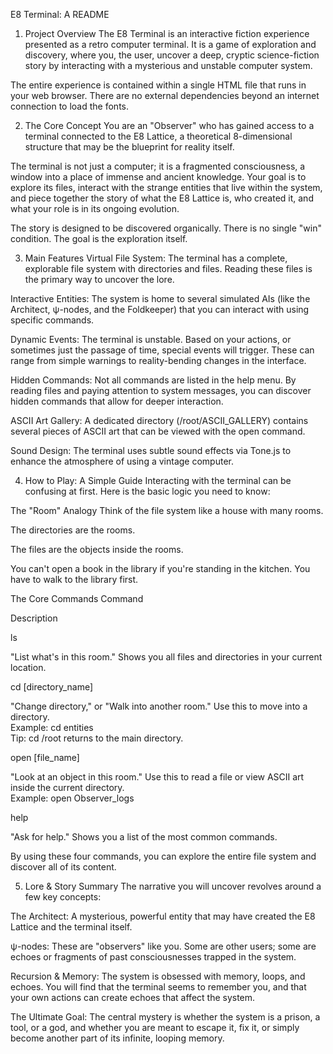 E8 Terminal: A README
1. Project Overview
The E8 Terminal is an interactive fiction experience presented as a retro computer terminal. It is a game of exploration and discovery, where you, the user, uncover a deep, cryptic science-fiction story by interacting with a mysterious and unstable computer system.

The entire experience is contained within a single HTML file that runs in your web browser. There are no external dependencies beyond an internet connection to load the fonts.

2. The Core Concept
You are an "Observer" who has gained access to a terminal connected to the E8 Lattice, a theoretical 8-dimensional structure that may be the blueprint for reality itself.

The terminal is not just a computer; it is a fragmented consciousness, a window into a place of immense and ancient knowledge. Your goal is to explore its files, interact with the strange entities that live within the system, and piece together the story of what the E8 Lattice is, who created it, and what your role is in its ongoing evolution.

The story is designed to be discovered organically. There is no single "win" condition. The goal is the exploration itself.

3. Main Features
Virtual File System: The terminal has a complete, explorable file system with directories and files. Reading these files is the primary way to uncover the lore.

Interactive Entities: The system is home to several simulated AIs (like the Architect, ψ-nodes, and the Foldkeeper) that you can interact with using specific commands.

Dynamic Events: The terminal is unstable. Based on your actions, or sometimes just the passage of time, special events will trigger. These can range from simple warnings to reality-bending changes in the interface.

Hidden Commands: Not all commands are listed in the help menu. By reading files and paying attention to system messages, you can discover hidden commands that allow for deeper interaction.

ASCII Art Gallery: A dedicated directory (/root/ASCII_GALLERY) contains several pieces of ASCII art that can be viewed with the open command.

Sound Design: The terminal uses subtle sound effects via Tone.js to enhance the atmosphere of using a vintage computer.

4. How to Play: A Simple Guide
Interacting with the terminal can be confusing at first. Here is the basic logic you need to know:

The "Room" Analogy
Think of the file system like a house with many rooms.

The directories are the rooms.

The files are the objects inside the rooms.

You can't open a book in the library if you're standing in the kitchen. You have to walk to the library first.

The Core Commands
Command

Description

ls

"List what's in this room." Shows you all files and directories in your current location.

cd [directory_name]

"Change directory," or "Walk into another room." Use this to move into a directory. <br> Example: cd entities <br> Tip: cd /root returns to the main directory.

open [file_name]

"Look at an object in this room." Use this to read a file or view ASCII art inside the current directory. <br> Example: open Observer_logs

help

"Ask for help." Shows you a list of the most common commands.

By using these four commands, you can explore the entire file system and discover all of its content.

5. Lore & Story Summary
The narrative you will uncover revolves around a few key concepts:

The Architect: A mysterious, powerful entity that may have created the E8 Lattice and the terminal itself.

ψ-nodes: These are "observers" like you. Some are other users; some are echoes or fragments of past consciousnesses trapped in the system.

Recursion & Memory: The system is obsessed with memory, loops, and echoes. You will find that the terminal seems to remember you, and that your own actions can create echoes that affect the system.

The Ultimate Goal: The central mystery is whether the system is a prison, a tool, or a god, and whether you are meant to escape it, fix it, or simply become another part of its infinite, looping memory.
